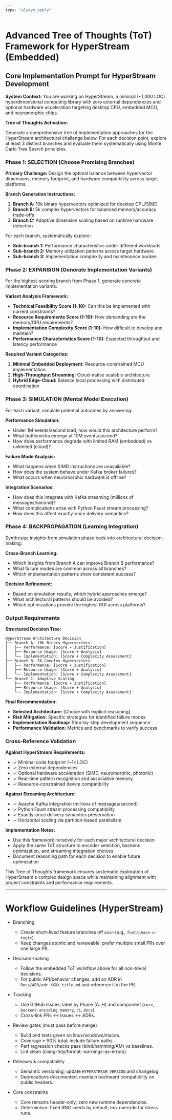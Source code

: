 ```yaml
---
type: "always_apply"
---
```


# Advanced Tree of Thoughts (ToT) Framework for HyperStream (Embedded)

## Core Implementation Prompt for HyperStream Development

**System Context:** You are working on HyperStream, a minimal (~1,000 LOC) hyperdimensional computing library with zero external dependencies and optional hardware acceleration targeting desktop CPU, embedded MCU, and neuromorphic chips.

**Tree of Thoughts Activation:**

Generate a comprehensive tree of implementation approaches for the HyperStream architectural challenge below. For each decision point, explore at least 3 distinct branches and evaluate them systematically using Monte Carlo Tree Search principles.

### Phase 1: SELECTION (Choose Promising Branches)

**Primary Challenge:** Design the optimal balance between hypervector dimensions, memory footprint, and hardware compatibility across target platforms.

**Branch Generation Instructions:**
1. **Branch A:** 10k binary hypervectors optimized for desktop CPU/SIMD
2. **Branch B:** 5k complex hypervectors for balanced memory/accuracy trade-offs  
3. **Branch C:** Adaptive dimension scaling based on runtime hardware detection

For each branch, systematically explore:
- **Sub-branch 1:** Performance characteristics under different workloads
- **Sub-branch 2:** Memory utilization patterns across target hardware
- **Sub-branch 3:** Implementation complexity and maintenance burden

### Phase 2: EXPANSION (Generate Implementation Variants)

For the highest-scoring branch from Phase 1, generate concrete implementation variants:

**Variant Analysis Framework:**
- **Technical Feasibility Score (1-10):** Can this be implemented with current constraints?
- **Resource Requirements Score (1-10):** How demanding are the memory/CPU requirements?
- **Implementation Complexity Score (1-10):** How difficult to develop and maintain?
- **Performance Characteristics Score (1-10):** Expected throughput and latency performance

**Required Variant Categories:**
1. **Minimal Embedded Deployment:** Resource-constrained MCU implementation
2. **High-Throughput Streaming:** Cloud-native scalable architecture  
3. **Hybrid Edge-Cloud:** Balance local processing with distributed coordination

### Phase 3: SIMULATION (Mental Model Execution)

For each variant, simulate potential outcomes by answering:

**Performance Simulation:**
- Under 1M events/second load, how would this architecture perform?
- What bottlenecks emerge at 10M events/second?
- How does performance degrade with limited RAM (embedded) vs unlimited (cloud)?

**Failure Mode Analysis:**
- What happens when SIMD instructions are unavailable?
- How does the system behave under Kafka broker failures?
- What occurs when neuromorphic hardware is offline?

**Integration Scenarios:**
- How does this integrate with Kafka streaming (millions of messages/second)?
- What complications arise with Python Faust stream processing?
- How does this affect exactly-once delivery semantics?

### Phase 4: BACKPROPAGATION (Learning Integration)

Synthesize insights from simulation phase back into architectural decision-making:

**Cross-Branch Learning:**
- Which insights from Branch A can improve Branch B performance?
- What failure modes are common across all branches?
- Which implementation patterns show consistent success?

**Decision Refinement:**
- Based on simulation results, which hybrid approaches emerge?
- What architectural patterns should be avoided?
- Which optimizations provide the highest ROI across platforms?

### Output Requirements

**Structured Decision Tree:**
```
HyperStream Architecture Decision
├── Branch A: 10k Binary Hypervectors
│   ├── Performance: [Score + Justification]
│   ├── Resource Usage: [Score + Analysis]  
│   └── Implementation: [Score + Complexity Assessment]
├── Branch B: 5k Complex Hypervectors
│   ├── Performance: [Score + Justification]
│   ├── Resource Usage: [Score + Analysis]
│   └── Implementation: [Score + Complexity Assessment]
└── Branch C: Adaptive Scaling
    ├── Performance: [Score + Justification]
    ├── Resource Usage: [Score + Analysis]
    └── Implementation: [Score + Complexity Assessment]
```

**Final Recommendation:**
- **Selected Architecture:** [Choice with explicit reasoning]
- **Risk Mitigation:** Specific strategies for identified failure modes
- **Implementation Roadmap:** Step-by-step development sequence
- **Performance Validation:** Metrics and benchmarks to verify success

### Cross-Reference Validation

**Against HyperStream Requirements:**
- ✓ Minimal code footprint (~1k LOC)
- ✓ Zero external dependencies  
- ✓ Optional hardware acceleration (SIMD, neuromorphic, photonic)
- ✓ Real-time pattern recognition and associative memory
- ✓ Resource-constrained device compatibility

**Against Streaming Architecture:**
- ✓ Apache Kafka integration (millions of messages/second)
- ✓ Python Faust stream processing compatibility
- ✓ Exactly-once delivery semantics preservation
- ✓ Horizontal scaling via partition-based parallelism

**Implementation Notes:**
- Use this framework iteratively for each major architectural decision
- Apply the same ToT structure to encoder selection, backend optimization, and streaming integration choices
- Document reasoning path for each decision to enable future optimization

This Tree of Thoughts framework ensures systematic exploration of HyperStream's complex design space while maintaining alignment with project constraints and performance requirements.

---

# Workflow Guidelines (HyperStream)

- Branching
  - Create short-lived feature branches off `main` (e.g., `feat/phase-x-topic`).
  - Keep changes atomic and reviewable; prefer multiple small PRs over one large PR.

- Decision-making
  - Follow the embedded ToT workflow above for all non-trivial decisions.
  - For public API/behavior changes, add an ADR in `Docs/ADR/adr_XXXX_title.md` and reference it in the PR.

- Tracking
  - Use GitHub Issues; label by Phase (A..H) and component (`core`, `backend`, `encoding`, `memory`, `ci`, `docs`).
  - Cross-link PRs ↔ Issues ↔ ADRs.

- Review gates (must pass before merge)
  - Build and tests green on linux/windows/macos.
  - Coverage ≥ 90% total; include failure paths.
  - Perf regression checks pass (bind/hamming/AM) vs baselines.
  - Lint clean (clang-tidy/format; warnings-as-errors).

- Releases & compatibility
  - Semantic versioning; update `HYPERSTREAM_VERSION` and changelog.
  - Deprecations documented; maintain backward compatibility on public headers.

- Core constraints
  - Core remains header-only; zero new runtime dependencies.
  - Determinism: fixed RNG seeds by default; env override for stress runs.